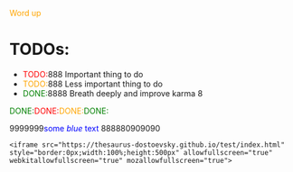 <span style="color:orange;">Word up</span>


<style>
r { color: Red }
o { color: Orange }
g { color: Green }
</style>

# TODOs:

- <r>TODO:</r>888 Important thing to do
- <o>TODO:</o>888 Less important thing to do
- <g>DONE:</g>8888 Breath deeply and improve karma 8

<g>DONE:</g><r>DONE:</r><o>DONE:</o><g>DONE:</g>

9999999<span style="color:blue">some *blue* text</span> 888880909090



  
    <iframe src="https://thesaurus-dostoevsky.github.io/test/index.html" style="border:0px;width:100%;height:500px" allowfullscreen="true" webkitallowfullscreen="true" mozallowfullscreen="true"> 
